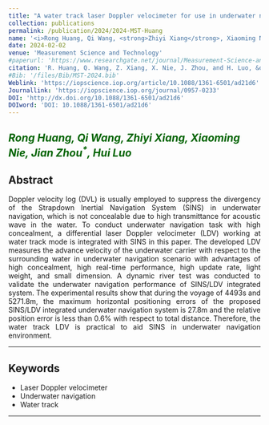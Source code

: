 ```yaml
---
title: "A water track laser Doppler velocimeter for use in underwater navigation"
collection: publications
permalink: /publication/2024/2024-MST-Huang
name: '<i>Rong Huang, Qi Wang, <strong>Zhiyi Xiang</strong>, Xiaoming Nie, Jian Zhou<sup>*</sup>, Hui Luo</i>'
date: 2024-02-02
venue: 'Measurement Science and Technology'
#paperurl: 'https://www.researchgate.net/journal/Measurement-Science-and-Technology-1361-6501/publication/377650281_A_water_track_laser_Doppler_velocimeter_for_use_in_underwater_navigation/links/65bdb7b879007454975ff757/A-water-track-laser-Doppler-velocimeter-for-use-in-underwater-navigation.pdf?origin=publicationSearch&_rtd=e30%3D&_tp=eyJjb250ZXh0Ijp7ImZpcnN0UGFnZSI6InByb2ZpbGUiLCJwYWdlIjoic2VhcmNoIiwicG9zaXRpb24iOiJwYWdlSGVhZGVyIn19'
citation: 'R. Huang, Q. Wang, Z. Xiang, X. Nie, J. Zhou, and H. Luo, &quot;A water track laser Doppler velocimeter for use in underwater navigation,&quot; <i>Meas. Sci. Technol</i>, vol. 35, no. 5, p. 056301, Feb. 2024.'
#Bib: '/files/Bib/MST-2024.bib'
Weblink: 'https://iopscience.iop.org/article/10.1088/1361-6501/ad21d6'
Journallink: 'https://iopscience.iop.org/journal/0957-0233'
DOI: 'http://dx.doi.org/10.1088/1361-6501/ad21d6'
DOIword: 'DOI: 10.1088/1361-6501/ad21d6'
---
```


<font color="#006400"><i>Rong Huang, Qi Wang, <strong>Zhiyi Xiang</strong>, Xiaoming Nie, Jian Zhou<sup>*</sup>, Hui Luo</i></font>
------

**Abstract**
------
<p style="text-align:justify; text-justify:inter-ideograph;">
Doppler velocity log (DVL) is usually employed to suppress the divergency of the Strapdown Inertial Navigation System (SINS) in underwater navigation, which is not concealable due to high transmittance for acoustic wave in the water. To conduct underwater navigation task with high concealment, a differential laser Doppler velocimeter (LDV) working at water track mode is integrated with SINS in this paper. The developed LDV measures the advance velocity of the underwater carrier with respect to the surrounding water in underwater navigation scenario with advantages of high concealment, high real-time performance, high update rate, light weight, and small dimension. A dynamic river test was conducted to validate the underwater navigation performance of SINS/LDV integrated system. The experimental results show that during the voyage of 4493s and 5271.8m, the maximum horizontal positioning errors of the proposed SINS/LDV integrated underwater navigation system is 27.8m and the relative position error is less than 0.6% with respect to total distance. Therefore, the water track LDV is practical to aid SINS in underwater navigation environment.
</p>

------

**Keywords**
------
- Laser Doppler velocimeter
- Underwater navigation
- Water track

------